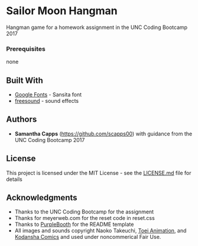 # Sailor Moon Hangman

Hangman game for a homework assignment in the UNC Coding Bootcamp 2017

### Prerequisites

none

## Built With

* [Google Fonts](https://fonts.google.com/) - Sansita font
* [freesound](https://freesound.org/) - sound effects

## Authors

* **Samantha Capps** (https://github.com/scapps00) with guidance from the UNC Coding Bootcamp 2017

## License

This project is licensed under the MIT License - see the [LICENSE.md](LICENSE.md) file for details

## Acknowledgments

* Thanks to the UNC Coding Bootcamp for the assignment
* Thanks for meyerweb.com for the reset code in reset.css
* Thanks to [PurpleBooth](https://gist.github.com/PurpleBooth/109311bb0361f32d87a2) for the README template
* All images and sounds copyright Naoko Takeuchi, [Toei Animation](http://corp.toei-anim.co.jp/en/), and [Kodansha Comics](https://kodanshacomics.com/) and used under noncommerical Fair Use.


